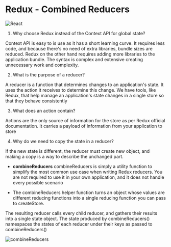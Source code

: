 # Redux - Combined Reducers

![React](https://ms314006.github.io/static/b7a8f321b0bbc07ca9b9d22a7a505ed5/97b31/React.jpg)

1. Why choose Redux instead of the Context API for global state?

Context API is easy to is use as it has a short learning curve. It requires less code, and because there's no need of extra libraries, bundle sizes are reduced. Redux on the other hand requires adding more libraries to the application bundle. The syntax is complex and extensive creating unnecessary work and complexity.

2. What is the purpose of a reducer?

A reducer is a function that determines changes to an application's state. It uses the action it receives to determine this change. We have tools, like Redux, that help manage an application's state changes in a single store so that they behave consistently

3. What does an action contain?

Actions are the only source of information for the store as per Redux official documentation. It carries a payload of information from your application to store

4. Why do we need to copy the state in a reducer?

If the new state is different, the reducer must create new object, and making a copy is a way to describe the unchanged part.

* **combineReducers** combineReducers is simply a utility function to simplify the most common use case when writing Redux reducers. You are not required to use it in your own application, and it does not handle every possible scenario

* The combineReducers helper function turns an object whose values are different reducing functions into a single reducing function you can pass to createStore.

The resulting reducer calls every child reducer, and gathers their results into a single state object. The state produced by combineReducers() namespaces the states of each reducer under their keys as passed to combineReducers()

![combineReducers](https://user-images.githubusercontent.com/6775736/72829182-93b6d480-3c7e-11ea-925b-77d9a57d705f.png)